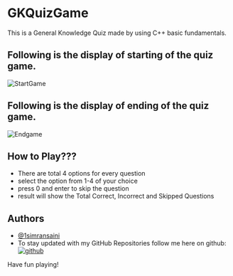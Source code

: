 # GKQuizGame

This is a General Knowledge Quiz made by using C++ basic fundamentals.

## Following is the display of starting of the quiz game.

![StartGame](https://user-images.githubusercontent.com/91106038/208830559-911ba53c-241b-4604-b9b9-c0404ab237d6.png)



## Following is the display of ending of the quiz game.

![Endgame](https://user-images.githubusercontent.com/91106038/208830669-31e8c243-968f-48de-960a-58ace714a0ed.png)

## How to Play???

- There are total 4 options for every question
- select the option from 1-4 of your choice 
- press 0 and enter to skip the question
- result will show the Total Correct, Incorrect and Skipped Questions
   
## Authors

- [@1simransaini](https://www.github.com/1simransaini)
- To stay updated with my GitHub Repositories follow me here on github:   
[![github](https://img.shields.io/badge/github-000?style=for-the-badge&logo=ko-fi&logoColor=white)](https://www.github.com/1simransaini)

Have fun playing!


